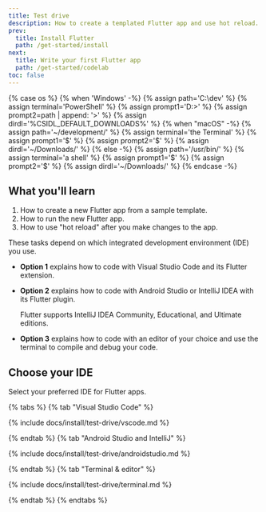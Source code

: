 ```yaml
---
title: Test drive
description: How to create a templated Flutter app and use hot reload.
prev:
  title: Install Flutter
  path: /get-started/install
next:
  title: Write your first Flutter app
  path: /get-started/codelab
toc: false
---
```


{% case os %}
{% when 'Windows' -%}
   {% assign path='C:\dev\' %}
   {% assign terminal='PowerShell' %}
   {% assign prompt1='D:>' %}
   {% assign prompt2=path | append: '>' %}
   {% assign dirdl='%CSIDL_DEFAULT_DOWNLOADS%\' %}
{% when "macOS" -%}
   {% assign path='~/development/' %}
   {% assign terminal='the Terminal' %}
   {% assign prompt1='$' %}
   {% assign prompt2='$' %}
   {% assign dirdl='~/Downloads/' %}
{% else -%}
   {% assign path='/usr/bin/' %}
   {% assign terminal='a shell' %}
   {% assign prompt1='$' %}
   {% assign prompt2='$' %}
   {% assign dirdl='~/Downloads/' %}
{% endcase -%}

## What you'll learn

1. How to create a new Flutter app from a sample template.
1. How to run the new Flutter app.
1. How to use "hot reload" after you make changes to the app.


These tasks depend on which integrated development environment (IDE) you use.

* **Option 1** explains how to code with Visual Studio Code and
  its Flutter extension.

* **Option 2** explains how to code with Android Studio or IntelliJ IDEA with
  its Flutter plugin.

  Flutter supports IntelliJ IDEA Community, Educational, and Ultimate editions.

* **Option 3** explains how to code with an editor of your choice and use
  the terminal to compile and debug your code.

## Choose your IDE

Select your preferred IDE for Flutter apps.

{% tabs %}
{% tab "Visual Studio Code" %}

{% include docs/install/test-drive/vscode.md %}

{% endtab %}
{% tab "Android Studio and IntelliJ" %}

{% include docs/install/test-drive/androidstudio.md %}

{% endtab %}
{% tab "Terminal & editor" %}

{% include docs/install/test-drive/terminal.md %}

{% endtab %}
{% endtabs %}
